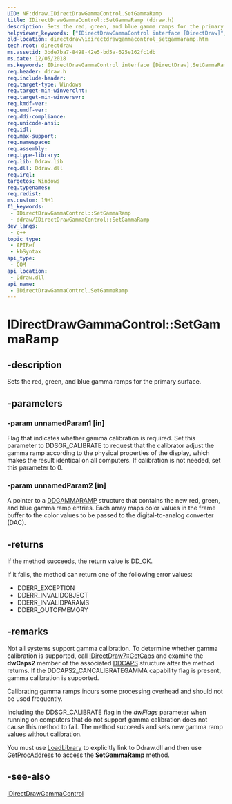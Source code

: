```yaml
---
UID: NF:ddraw.IDirectDrawGammaControl.SetGammaRamp
title: IDirectDrawGammaControl::SetGammaRamp (ddraw.h)
description: Sets the red, green, and blue gamma ramps for the primary surface.
helpviewer_keywords: ["IDirectDrawGammaControl interface [DirectDraw]","SetGammaRamp method","IDirectDrawGammaControl.SetGammaRamp","IDirectDrawGammaControl::SetGammaRamp","SetGammaRamp","SetGammaRamp method [DirectDraw]","SetGammaRamp method [DirectDraw]","IDirectDrawGammaControl interface","ddraw/IDirectDrawGammaControl::SetGammaRamp","directdraw.idirectdrawgammacontrol_setgammaramp"]
old-location: directdraw\idirectdrawgammacontrol_setgammaramp.htm
tech.root: directdraw
ms.assetid: 3bde7ba7-8498-42e5-bd5a-625e162fc1db
ms.date: 12/05/2018
ms.keywords: IDirectDrawGammaControl interface [DirectDraw],SetGammaRamp method, IDirectDrawGammaControl.SetGammaRamp, IDirectDrawGammaControl::SetGammaRamp, SetGammaRamp, SetGammaRamp method [DirectDraw], SetGammaRamp method [DirectDraw],IDirectDrawGammaControl interface, ddraw/IDirectDrawGammaControl::SetGammaRamp, directdraw.idirectdrawgammacontrol_setgammaramp
req.header: ddraw.h
req.include-header: 
req.target-type: Windows
req.target-min-winverclnt: 
req.target-min-winversvr: 
req.kmdf-ver: 
req.umdf-ver: 
req.ddi-compliance: 
req.unicode-ansi: 
req.idl: 
req.max-support: 
req.namespace: 
req.assembly: 
req.type-library: 
req.lib: Ddraw.lib
req.dll: Ddraw.dll
req.irql: 
targetos: Windows
req.typenames: 
req.redist: 
ms.custom: 19H1
f1_keywords:
 - IDirectDrawGammaControl::SetGammaRamp
 - ddraw/IDirectDrawGammaControl::SetGammaRamp
dev_langs:
 - c++
topic_type:
 - APIRef
 - kbSyntax
api_type:
 - COM
api_location:
 - Ddraw.dll
api_name:
 - IDirectDrawGammaControl.SetGammaRamp
---
```


# IDirectDrawGammaControl::SetGammaRamp


## -description

Sets the red, green, and blue gamma ramps for the primary surface.

## -parameters

### -param unnamedParam1 [in]

Flag that indicates whether gamma calibration is required. Set this parameter to DDSGR_CALIBRATE to request that the calibrator adjust the gamma ramp according to the physical properties of the display, which makes the result identical on all computers. If calibration is not needed, set this parameter to 0.

### -param unnamedParam2 [in]

A pointer to a <a href="/windows/desktop/api/ddraw/ns-ddraw-ddgammaramp">DDGAMMARAMP</a> structure that contains the new red, green, and blue gamma ramp entries. Each array maps color values in the frame buffer to the color values to be passed to the digital-to-analog converter (DAC).

## -returns

If the method succeeds, the return value is DD_OK.



If it fails, the method can return one of the following error values:

<ul>
<li>DDERR_EXCEPTION</li>
<li>DDERR_INVALIDOBJECT</li>
<li>DDERR_INVALIDPARAMS</li>
<li>DDERR_OUTOFMEMORY</li>
</ul>

## -remarks

Not all systems support gamma calibration. To determine whether gamma calibration is supported, call <a href="/windows/desktop/api/ddraw/nf-ddraw-idirectdraw7-getcaps">IDirectDraw7::GetCaps</a> and examine the <b>dwCaps2</b> member of the associated <a href="/windows/desktop/api/ddraw/ns-ddraw-ddcaps_dx3">DDCAPS</a> structure after the method returns. If the DDCAPS2_CANCALIBRATEGAMMA capability flag is present, gamma calibration is supported.



Calibrating gamma ramps incurs some processing overhead and should not be used frequently.

Including the DDSGR_CALIBRATE flag in the <i>dwFlags</i> parameter when running on computers that do not support gamma calibration does not cause this method to fail. The method succeeds and sets new gamma ramp values without calibration.



You must use <a href="/windows/desktop/api/libloaderapi/nf-libloaderapi-loadlibrarya">LoadLibrary</a> to explicitly link to Ddraw.dll and then use <a href="/windows/desktop/api/libloaderapi/nf-libloaderapi-getprocaddress">GetProcAddress</a> to access the  <b>SetGammaRamp</b> method.

## -see-also

<a href="/windows/desktop/api/ddraw/nn-ddraw-idirectdrawgammacontrol">IDirectDrawGammaControl</a>